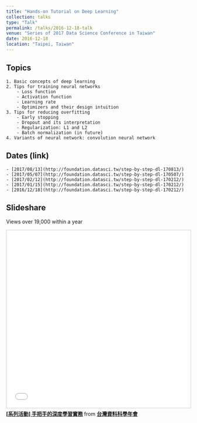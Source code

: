 ```yaml
---
title: "Hands-on Tutorial on Deep Learning"
collection: talks
type: "Talk"
permalink: /talks/2016-12-18-talk
venue: "Series of 2017 Data Science Conference in Taiwan"
date: 2016-12-18
location: "Taipei, Taiwan"
---
```


## Topics
	1. Basic concepts of deep learning
	2. Tips for training neural networks
		- Loss function
		- Activation function
		- Learning rate
		- Optimizers and their design intuition
	3. Tips for reducing overfitting
		- Early stopping
		- Dropout and its interpretation
		- Regularization: L1 and L2
		- Batch normalization (in future)
	4. Variants of neural network: convolution neural network

## Dates (link)
	- [2017/08/13](http://foundation.datasci.tw/step-by-step-dl-170813/)
	- [2017/05/07](http://foundation.datasci.tw/step-by-step-dl-170507/)
	- [2017/02/12](http://foundation.datasci.tw/step-by-step-dl-170212/)
	- [2017/01/15](http://foundation.datasci.tw/step-by-step-dl-170212/)
	- [2016/12/18](http://foundation.datasci.tw/step-by-step-dl-170212/)

## Slideshare
Views over 19,000 within a year
<iframe src="//www.slideshare.net/slideshow/embed_code/key/kVndiTuzmPEHaR" width="595" height="485" frameborder="0" marginwidth="0" marginheight="0" scrolling="no" style="border:1px solid #CCC; border-width:1px; margin-bottom:5px; max-width: 100%;" allowfullscreen> </iframe> <div style="margin-bottom:5px"> <strong> <a href="//www.slideshare.net/tw_dsconf/ss-70083878" title="[系列活動] 手把手的深度學習實務" target="_blank">[系列活動] 手把手的深度學習實務</a> </strong> from <strong><a href="https://www.slideshare.net/tw_dsconf" target="_blank">台灣資料科學年會</a></strong> </div>

